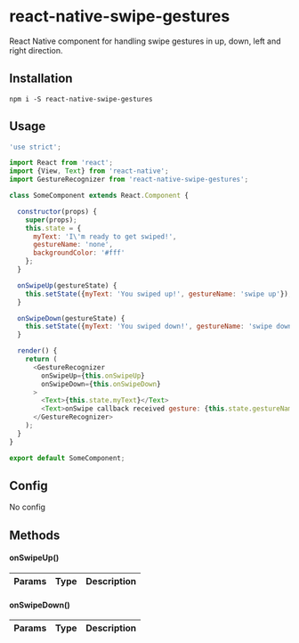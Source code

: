 # react-native-swipe-gestures

React Native component for handling swipe gestures in up, down, left and right direction.

## Installation

`npm i -S react-native-swipe-gestures`

## Usage

```javascript
'use strict';

import React from 'react';
import {View, Text} from 'react-native';
import GestureRecognizer from 'react-native-swipe-gestures';

class SomeComponent extends React.Component {

  constructor(props) {
    super(props);
    this.state = {
      myText: 'I\'m ready to get swiped!',
      gestureName: 'none',
      backgroundColor: '#fff'
    };
  }

  onSwipeUp(gestureState) {
    this.setState({myText: 'You swiped up!', gestureName: 'swipe up'});
  }

  onSwipeDown(gestureState) {
    this.setState({myText: 'You swiped down!', gestureName: 'swipe down'});
  }

  render() {
    return (
      <GestureRecognizer
        onSwipeUp={this.onSwipeUp}
        onSwipeDown={this.onSwipeDown}
      >
        <Text>{this.state.myText}</Text>
        <Text>onSwipe callback received gesture: {this.state.gestureName}</Text>
      </GestureRecognizer>
    );
  }
}

export default SomeComponent;
```

## Config

No config

## Methods


#### onSwipeUp()

| Params        | Type          | Description  |
| ------------- |:-------------:| ------------ |

#### onSwipeDown()

| Params        | Type          | Description  |
| ------------- |:-------------:| ------------ |
